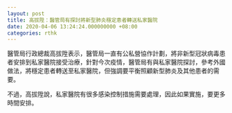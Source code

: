```yaml
---
layout: post
title: 高拔陞：醫管局有探討將新型肺炎穩定患者轉送私家醫院
date: 2020-04-06 13:24:24.000000000 +08:00
categories: rthk
---
```


醫管局行政總裁高拔陞表示，醫管局一直有公私營協作計劃，將非新型冠狀病毒患者安排到私家醫院接受治療，針對今次疫情，醫管局有與私家醫院探討，參考外國做法，將穩定患者轉送至私家醫院，但強調要平衡照顧新型肺炎及其他患者的需要。

不過，高拔陞說，私家醫院有很多感染控制措施需要處理，因此如果實施，要更多時間安排。
